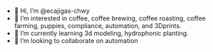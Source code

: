 - 👋 Hi, I’m @ecajigas-chwy
- 👀 I’m interested in coffee, coffee brewing, coffee roasting, coffee farming, puppies, compliance, automation, and 3Dprints.
- 🌱 I’m currently learning 3d modeling, hydrophonic planting.
- 💞️ I’m looking to collaborate on automation



<!---
ecajigas-chwy/ecajigas-chwy is a ✨ special ✨ repository because its `README.md` (this file) appears on your GitHub profile.
You can click the Preview link to take a look at your changes.
--->
